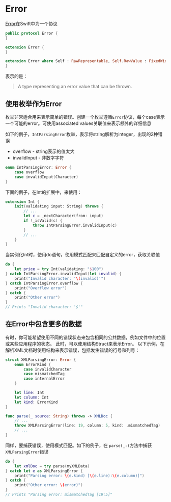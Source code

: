 # Error

[Error](<https://developer.apple.com/documentation/swift/error>)在Swift中为一个协议

```swift
public protocol Error {
}

extension Error {
}

extension Error where Self : RawRepresentable, Self.RawValue : FixedWidthInteger {
}
```

表示的是：

> A type representing an error value that can be thrown.



## 使用枚举作为Error

枚举非常适合用来表示简单的错误。创建一个枚举遵循`Error`协议，每个case表示一个可能的error。可使用associated values关联值来表示额外的详细信息

如下的例子，`IntParsingError`枚举，表示将string解析为integer，出现的2种错误

+ overflow - string表示的值太大
+ invalidInput - 非数字字符

```swift
enum IntParsingError: Error {
    case overflow
    case invalidInput(Character)
}
```

下面的例子，在Int的扩展中，来使用：

```swift
extension Int {
    init(validating input: String) throws {
        // ...
        let c = _nextCharacter(from: input)
        if !_isValid(c) {
            throw IntParsingError.invalidInput(c)
        }
        // ...
    }
}
```

当实例化Int时，使用do语句，使用模式匹配来匹配自定义的error，获取关联值

```swift
do {
    let price = try Int(validating: "$100")
} catch IntParsingError.invalidInput(let invalid) {
    print("Invalid character: '\(invalid)'")
} catch IntParsingError.overflow {
    print("Overflow error")
} catch {
    print("Other error")
}
// Prints "Invalid character: '$'"
```



## 在Error中包含更多的数据

有时，你可能希望使用不同的错误状态来包含相同的公共数据，例如文件中的位置或某些应用程序的状态。 此时，可以使用结构Struct来表示Error。 以下示例，在解析XML文档时使用结构来表示错误，包括发生错误的行号和列号：

```swift
struct XMLParsingError: Error {
    enum ErrorKind {
        case invalidCharacter
        case mismatchedTag
        case internalError
    }

    let line: Int
    let column: Int
    let kind: ErrorKind
}

func parse(_ source: String) throws -> XMLDoc {
    // ...
    throw XMLParsingError(line: 19, column: 5, kind: .mismatchedTag)
    // ...
}
```

同样，要捕获错误，使用模式匹配。如下的例子，在 `parse(_:)`方法中捕获`XMLParsingError`错误

```swift
do {
    let xmlDoc = try parse(myXMLData)
} catch let e as XMLParsingError {
    print("Parsing error: \(e.kind) [\(e.line):\(e.column)]")
} catch {
    print("Other error: \(error)")
}
// Prints "Parsing error: mismatchedTag [19:5]"
```





